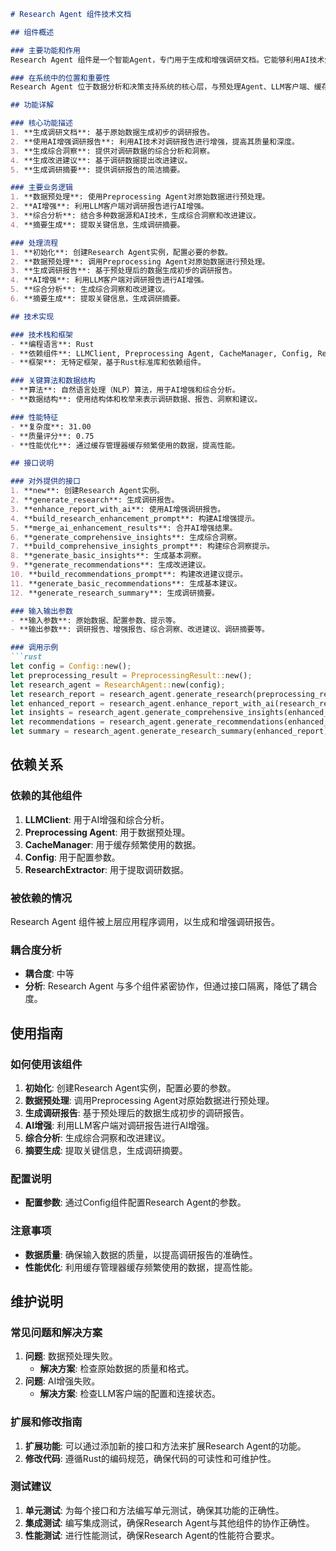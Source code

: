 ```markdown
# Research Agent 组件技术文档

## 组件概述

### 主要功能和作用
Research Agent 组件是一个智能Agent，专门用于生成和增强调研文档。它能够利用AI技术生成调研报告、提供综合洞察、提出改进建议以及生成调研摘要。该组件在数据分析和决策支持系统中扮演着关键角色，通过自动化处理调研数据，提高了分析效率和准确性。

### 在系统中的位置和重要性
Research Agent 位于数据分析和决策支持系统的核心层，与预处理Agent、LLM客户端、缓存管理器等组件紧密协作。其重要性评分为0.80，表明它在系统中占据重要地位，对整体系统的功能和性能有着显著影响。

## 功能详解

### 核心功能描述
1. **生成调研文档**: 基于原始数据生成初步的调研报告。
2. **使用AI增强调研报告**: 利用AI技术对调研报告进行增强，提高其质量和深度。
3. **生成综合洞察**: 提供对调研数据的综合分析和洞察。
4. **生成改进建议**: 基于调研数据提出改进建议。
5. **生成调研摘要**: 提供调研报告的简洁摘要。

### 主要业务逻辑
1. **数据预处理**: 使用Preprocessing Agent对原始数据进行预处理。
2. **AI增强**: 利用LLM客户端对调研报告进行AI增强。
3. **综合分析**: 结合多种数据源和AI技术，生成综合洞察和改进建议。
4. **摘要生成**: 提取关键信息，生成调研摘要。

### 处理流程
1. **初始化**: 创建Research Agent实例，配置必要的参数。
2. **数据预处理**: 调用Preprocessing Agent对原始数据进行预处理。
3. **生成调研报告**: 基于预处理后的数据生成初步的调研报告。
4. **AI增强**: 利用LLM客户端对调研报告进行AI增强。
5. **综合分析**: 生成综合洞察和改进建议。
6. **摘要生成**: 提取关键信息，生成调研摘要。

## 技术实现

### 技术栈和框架
- **编程语言**: Rust
- **依赖组件**: LLMClient, Preprocessing Agent, CacheManager, Config, ResearchExtractor
- **框架**: 无特定框架，基于Rust标准库和依赖组件。

### 关键算法和数据结构
- **算法**: 自然语言处理（NLP）算法，用于AI增强和综合分析。
- **数据结构**: 使用结构体和枚举来表示调研数据、报告、洞察和建议。

### 性能特征
- **复杂度**: 31.00
- **质量评分**: 0.75
- **性能优化**: 通过缓存管理器缓存频繁使用的数据，提高性能。

## 接口说明

### 对外提供的接口
1. **new**: 创建Research Agent实例。
2. **generate_research**: 生成调研报告。
3. **enhance_report_with_ai**: 使用AI增强调研报告。
4. **build_research_enhancement_prompt**: 构建AI增强提示。
5. **merge_ai_enhancement_results**: 合并AI增强结果。
6. **generate_comprehensive_insights**: 生成综合洞察。
7. **build_comprehensive_insights_prompt**: 构建综合洞察提示。
8. **generate_basic_insights**: 生成基本洞察。
9. **generate_recommendations**: 生成改进建议。
10. **build_recommendations_prompt**: 构建改进建议提示。
11. **generate_basic_recommendations**: 生成基本建议。
12. **generate_research_summary**: 生成调研摘要。

### 输入输出参数
- **输入参数**: 原始数据、配置参数、提示等。
- **输出参数**: 调研报告、增强报告、综合洞察、改进建议、调研摘要等。

### 调用示例
```rust
let config = Config::new();
let preprocessing_result = PreprocessingResult::new();
let research_agent = ResearchAgent::new(config);
let research_report = research_agent.generate_research(preprocessing_result);
let enhanced_report = research_agent.enhance_report_with_ai(research_report);
let insights = research_agent.generate_comprehensive_insights(enhanced_report);
let recommendations = research_agent.generate_recommendations(enhanced_report);
let summary = research_agent.generate_research_summary(enhanced_report);
```

## 依赖关系

### 依赖的其他组件
1. **LLMClient**: 用于AI增强和综合分析。
2. **Preprocessing Agent**: 用于数据预处理。
3. **CacheManager**: 用于缓存频繁使用的数据。
4. **Config**: 用于配置参数。
5. **ResearchExtractor**: 用于提取调研数据。

### 被依赖的情况
Research Agent 组件被上层应用程序调用，以生成和增强调研报告。

### 耦合度分析
- **耦合度**: 中等
- **分析**: Research Agent 与多个组件紧密协作，但通过接口隔离，降低了耦合度。

## 使用指南

### 如何使用该组件
1. **初始化**: 创建Research Agent实例，配置必要的参数。
2. **数据预处理**: 调用Preprocessing Agent对原始数据进行预处理。
3. **生成调研报告**: 基于预处理后的数据生成初步的调研报告。
4. **AI增强**: 利用LLM客户端对调研报告进行AI增强。
5. **综合分析**: 生成综合洞察和改进建议。
6. **摘要生成**: 提取关键信息，生成调研摘要。

### 配置说明
- **配置参数**: 通过Config组件配置Research Agent的参数。

### 注意事项
- **数据质量**: 确保输入数据的质量，以提高调研报告的准确性。
- **性能优化**: 利用缓存管理器缓存频繁使用的数据，提高性能。

## 维护说明

### 常见问题和解决方案
1. **问题**: 数据预处理失败。
   - **解决方案**: 检查原始数据的质量和格式。
2. **问题**: AI增强失败。
   - **解决方案**: 检查LLM客户端的配置和连接状态。

### 扩展和修改指南
1. **扩展功能**: 可以通过添加新的接口和方法来扩展Research Agent的功能。
2. **修改代码**: 遵循Rust的编码规范，确保代码的可读性和可维护性。

### 测试建议
1. **单元测试**: 为每个接口和方法编写单元测试，确保其功能的正确性。
2. **集成测试**: 编写集成测试，确保Research Agent与其他组件的协作正确性。
3. **性能测试**: 进行性能测试，确保Research Agent的性能符合要求。
```